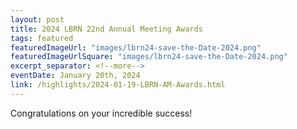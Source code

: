 ```yaml
---
layout: post
title: 2024 LBRN 22nd Annual Meeting Awards
tags: featured
featuredImageUrl: "images/lbrn24-save-the-Date-2024.png"
featuredImageUrlSquare: "images/lbrn24-save-the-Date-2024.png"
excerpt_separator: <!--more-->
eventDate: January 20th, 2024 
link: /highlights/2024-01-19-LBRN-AM-Awards.html
---
```


      
Congratulations on your incredible success!
    
